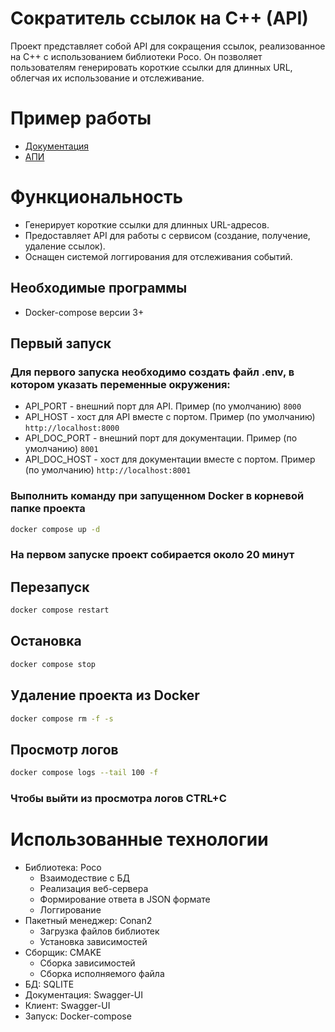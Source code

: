 # Сократитель ссылок на C++ (API)
Проект представляет собой API для сокращения ссылок, реализованное на C++ с использованием библиотеки Poco.  Он позволяет пользователям генерировать короткие ссылки для длинных URL, облегчая  их  использование  и  отслеживание.
# Пример работы
* [Документация](http://kologermit.ru:8001/)
* [АПИ](http://kologermit.ru:8000/)
# Функциональность
* Генерирует короткие ссылки для длинных URL-адресов.
* Предоставляет API для работы с сервисом (создание, получение, удаление ссылок).
* Оснащен системой логгирования для отслеживания событий.
## Необходимые программы
* Docker-compose версии 3+
## Первый запуск
### Для первого запуска необходимо создать файл .env, в котором указать переменные окружения:
* API_PORT - внешний порт для API. Пример (по умолчанию) ```8000```
* API_HOST - хост для API вместе с портом. Пример (по умолчанию) ```http://localhost:8000```
* API_DOC_PORT - внешний порт для документации. Пример (по умолчанию) ```8001```
* API_DOC_HOST - хост для документации вместе с портом. Пример (по умолчанию) ```http://localhost:8001```
### Выполнить команду при запущенном Docker в корневой папке проекта
```bash
docker compose up -d
```
### На первом запуске проект собирается около 20 минут
## Перезапуск
```bash
docker compose restart
```
## Остановка
```bash
docker compose stop
```
## Удаление проекта из Docker
```bash
docker compose rm -f -s
```
## Просмотр логов
```bash
docker compose logs --tail 100 -f
```
### Чтобы выйти из просмотра логов CTRL+C
# Использованные технологии
- Библиотека: Poco
  * Взаимодествие с БД
  * Реализация веб-сервера
  * Формирование ответа в JSON формате
  * Логгирование
- Пакетный менеджер: Conan2
  * Загрузка файлов библиотек
  * Установка зависимостей
- Сборщик: CMAKE
  * Сборка зависимостей
  * Сборка исполняемого файла
- БД: SQLITE
- Документация: Swagger-UI
- Клиент: Swagger-UI
- Запуск: Docker-compose
